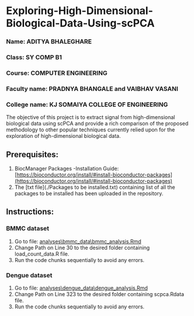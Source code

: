 # Exploring-High-Dimensional-Biological-Data-Using-scPCA

### Name: ADITYA BHALEGHARE
### Class: SY COMP B1
### Course: COMPUTER ENGINEERING
### Faculty name: PRADNYA BHANGALE and VAIBHAV VASANI
### College name: KJ SOMAIYA COLLEGE OF ENGINEERING

The objective of this project is to extract signal from high-dimensional biological data using scPCA and provide a rich comparison of the proposed methodology to other popular techniques currently relied upon for the exploration of high-dimensional biological data.

## Prerequisites:
1. BiocManager Packages -Installation Guide: [https://bioconductor.org/install/#install-bioconductor-packages](https://bioconductor.org/install/#install-bioconductor-packages)
2. The [txt file](./Packages to be installed.txt) containing list of all the packages to be installed has been uploaded in the repository.   

## Instructions:
### BMMC dataset
1. Go to file: [analyses\bmmc_data\bmmc_analysis.Rmd](analyses\bmmc_data\bmmc_analysis.Rmd)
2. Change Path on Line 30 to the desired folder containing load_count_data.R file.
3. Run the code chunks sequentially to avoid any errors. 

### Dengue dataset
1. Go to file: [analyses\dengue_data\dengue_analysis.Rmd](analyses\dengue_data\dengue_analysis.Rmd)
2. Change Path on Line 323 to the desired folder containing scpca.Rdata file.
3. Run the code chunks sequentially to avoid any errors.



